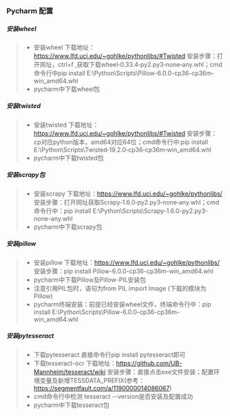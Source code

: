 ### Pycharm 配置
##### 安装wheel
> * 安装wheel 下载地址：https://www.lfd.uci.edu/~gohlke/pythonlibs/#Twisted 安装步骤：打开网址，ctrl+f ,获取下载wheel‑0.33.4‑py2.py3‑none‑any.whl；cmd命令行中pip install E:\Python\Scripts\Pillow-6.0.0-cp36-cp36m-win_amd64.whl
> * pycharm中下载wheel包

##### 安装twisted
> * 安装twisted 下载地址：https://www.lfd.uci.edu/~gohlke/pythonlibs/#Twisted 安装步骤：cp对应python版本，amd64对应64位；cmd命令行中:pip install E:\Python\Scripts\Twisted‑19.2.0‑cp36‑cp36m‑win_amd64.whl
> * pycharm中下载twisted包

##### 安装scrapy包
> * 安装scrapy 下载地址：https://www.lfd.uci.edu/~gohlke/pythonlibs/ 安装步骤：打开网址获取Scrapy‑1.6.0‑py2.py3‑none‑any.whl；cmd命令行中：pip install E:\Python\Scripts\Scrapy-1.6.0-py2.py3-none-any.whl
> * pycharm中下载scrapy包

##### 安装pillow
> * 安装pillow 下载地址：https://www.lfd.uci.edu/~gohlke/pythonlibs/  安装步骤：pip install Pillow-6.0.0-cp36-cp36m-win_amd64.whl
> * pycharm中下载Pillow及Pillow-PIL安装包
> * 注意引用PIL包时，语句为from PIL import Image (下载的模块为Pillow)
> * pycharm终端安装：前提已经安装wheel文件，终端命令行中：pip install E:\Python\Scripts\Pillow-6.0.0-cp36-cp36m-win_amd64.whl

##### 安装pytesseract
> * 下载pytesseract 直接命令行pip install pytesseract即可
> * 下载tesseract-ocr 下载地址：https://github.com/UB-Mannheim/tesseract/wiki 安装步骤：直接点击exe文件安装；配置环境变量及新增TESSDATA_PREFIX(参考：https://segmentfault.com/a/1190000014086067)
> * cmd命令行中检测 tesseract --version是否安装及配置成功
> * pycharm中下载tesseract包